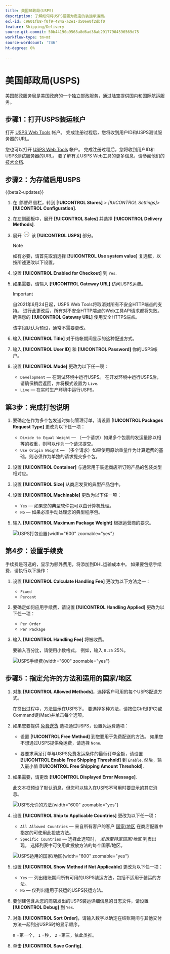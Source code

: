 ```yaml
---
title: 美国邮政局(USPS)
description: 了解如何将USPS设置为商店的装运承运商。
exl-id: c9601fb8-f0f9-484a-a2e1-d50ee0f2dbf0
feature: Shipping/Delivery
source-git-commit: 50b44190a9568a8d6ad38ab29177904596569d75
workflow-type: tm+mt
source-wordcount: '746'
ht-degree: 0%

---
```


# 美国邮政局(USPS)

美国邮政服务局是美国政府的一个独立邮政服务，通过陆空提供国内和国际航运服务。

## 步骤1：打开USPS装运帐户

打开 [USPS Web Tools][1] 帐户。 完成注册过程后，您将收到用户ID和USPS测试服务器的URL。

您也可以打开 [USPS Web Tools][1] 帐户。 完成注册过程后，您将收到用户ID和USPS测试服务器的URL。 要了解有关USPS Web工具的更多信息，请参阅他们的 [技术文档][2].

## 步骤2：为存储启用USPS

{{beta2-updates}}

1. 在 _管理员_ 侧栏，转到 **[!UICONTROL Stores]** > _[!UICONTROL Settings]_>**[!UICONTROL Configuration]**.

1. 在左侧面板中，展开 **[!UICONTROL Sales]** 并选择 **[!UICONTROL Delivery Methods]**.

1. 展开 ![扩展选择器](../assets/icon-display-expand.png) 该 **[!UICONTROL USPS]** 部分。

   >[!NOTE]
   >
   >如有必要，请首先取消选择 **[!UICONTROL Use system value]** 复选框，以按所述更改以下设置。

1. 设置 **[!UICONTROL Enabled for Checkout]** 到 `Yes`.

1. 如果需要，请输入 **[!UICONTROL Gateway URL]** 访问USPS运费。

   >[!IMPORTANT]
   >
   >自2021年6月24日起，USPS Web Tools将取消对所有不安全HTTP端点的支持。 进行此更改后，所有对不安全HTTP端点的Web工具API请求都将失败。 确保您的 **[!UICONTROL Gateway URL]** 使用安全HTTPS端点。

   该字段默认为预设，通常不需要更改。

1. 输入 **[!UICONTROL Title]** 对于结帐期间显示的这种配送方式。

1. 输入 **[!UICONTROL User ID]** 和 **[!UICONTROL Password]** 你的USPS帐户。

1. 设置 **[!UICONTROL Mode]** 更改为以下任一项：

   - `Development`  — 在测试环境中运行USPS。 在开发环境中运行USPS后，请确保稍后返回，并将模式设置为 `Live`.
   - `Live`  — 在实时生产环境中运行USPS。

## 第3步：完成打包说明

1. 要确定在作为多个包发送时如何管理订单，请设置 **[!UICONTROL Packages Request Type]** 更改为以下任一项：

   - `Divide to Equal Weight`  — （一个请求）如果多个包裹的发运量除以相等的权重，则可以作为一个请求提交。
   - `Use Origin Weight`  — （多个请求）如果使用原始重量作为计算运费的基础，则必须作为单独的请求提交多个包。

1. 设置 **[!UICONTROL Container]** 与通常用于装运商店所订购产品的包装类型相对应。

1. 设置 **[!UICONTROL Size]** 从商店发货的典型产品包中。

1. 设置 **[!UICONTROL Machinable]** 更改为以下任一项：

   - `Yes`  — 如果您的典型软件包可以由计算机处理。
   - `No`  — 如果必须手动处理您的典型程序包。

1. 输入 **[!UICONTROL Maximum Package Weight]** 根据运营商的要求。

   ![USPS打包设置](../configuration-reference/sales/assets/delivery-methods-usps-packaging.png){width="600" zoomable="yes"}

## 第4步：设置手续费

手续费是可选的，显示为额外费用，将添加到DHL运输成本中。 如果要包括手续费，请执行以下操作：

1. 设置 **[!UICONTROL Calculate Handling Fee]** 更改为以下方法之一：

   - `Fixed`
   - `Percent`

1. 要确定如何应用手续费，请设置 **[!UICONTROL Handling Applied]** 更改为以下任一项：

   - `Per Order`
   - `Per Package`

1. 输入 **[!UICONTROL Handling Fee]** 将被收费。

   要输入百分比，请使用小数格式。 例如，输入 `0.25` 25%。

   ![USPS手续费](../configuration-reference/sales/assets/delivery-methods-usps-handling-fee.png){width="600" zoomable="yes"}

## 步骤5：指定允许的方法和适用的国家/地区

1. 对象 **[!UICONTROL Allowed Methods]**，选择客户可用的每个USPS配送方式。

   在签出过程中，方法显示在USPS下。 要选择多种方法，请按住Ctrl键(PC)或Command键(Mac)并单击每个选项。

1. 如果您要提供 [免费送货](shipping-free.md) 选项通过USPS，设置免运费选项：

   - 设置 **[!UICONTROL Free Method]** 到您要用于免费配送的方法。 如果您不想通过USPS提供免运费，请选择 `None`.

   - 要要求满足订单与USPS免费发运条件的最低订单金额，请设置 **[!UICONTROL Enable Free Shipping Threshold]** 到 `Enable`. 然后，输入最小值 **[!UICONTROL Free Shipping Amount Threshold]**.

1. 如果需要，请更改 **[!UICONTROL Displayed Error Message]**.

   此文本框预设了默认消息，但您可以输入在USPS不可用时要显示的其它消息。

   ![USPS允许的方法](../configuration-reference/sales/assets/delivery-methods-usps-allowed-methods.png){width="600" zoomable="yes"}

1. 设置 **[!UICONTROL Ship to Applicable Countries]** 更改为以下任一项：

   - `All Allowed Countries`  — 来自所有客户的客户 [国家/地区](../getting-started/store-details.md#country-options) 在商店配置中指定的可使用此投放方法。
   - `Specific Countries`  — 选择此选项时， _发运至特定国家/地区_ 列表出现。 选择列表中可使用此投放方法的每个国家/地区。

   ![USPS适用的国家/地区](../configuration-reference/sales/assets/delivery-methods-usps-countries.png){width="600" zoomable="yes"}

1. 设置 **[!UICONTROL Show Method if Not Applicable]** 更改为以下任一项：

   - `Yes`  — 列出结账期间所有可用的USPS装运方法，包括不适用于装运的方法。
   - `No`  — 仅列出适用于装运的USPS装运方法。

1. 要创建包含从您的商店发出的USPS装运详细信息的日志文件，请设置 **[!UICONTROL Debug]** 到 `Yes`.

1. 对象 **[!UICONTROL Sort Order]**，请输入数字以确定在结账期间与其他交付方法一起列出USPS时的显示顺序。

   `0` =第一个， `1` =秒， `2` =第三，依此类推。

1. 单击 **[!UICONTROL Save Config]**.


[1]: https://secure.shippingapis.com/registration/
[2]: https://www.usps.com/business/web-tools-apis/welcome.htm
